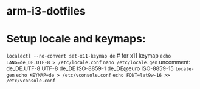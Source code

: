 # arm-i3-dotfiles

# Setup locale and keymaps:
`localectl --no-convert set-x11-keymap de` # for x11 keymap
`echo LANG=de_DE.UTF-8 > /etc/locale.conf`
`nano /etc/locale.gen`
uncomment:
de_DE.UTF-8 UTF-8
de_DE ISO-8859-1
de_DE@euro ISO-8859-15
`locale-gen`
`echo KEYMAP=de > /etc/vconsole.conf`
`echo FONT=lat9w-16 >> /etc/vconsole.conf`
